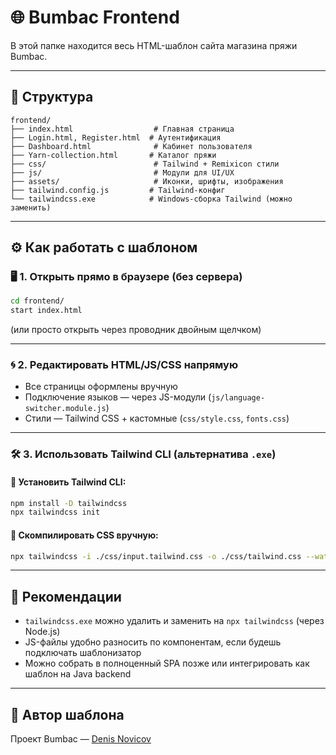 # 🌐 Bumbac Frontend

В этой папке находится весь HTML-шаблон сайта магазина пряжи Bumbac.

---

## 📁 Структура

```plaintext
frontend/
├── index.html                  # Главная страница
├── Login.html, Register.html  # Аутентификация
├── Dashboard.html              # Кабинет пользователя
├── Yarn-collection.html       # Каталог пряжи
├── css/                        # Tailwind + Remixicon стили
├── js/                         # Модули для UI/UX
├── assets/                     # Иконки, шрифты, изображения
├── tailwind.config.js         # Tailwind-конфиг
└── tailwindcss.exe            # Windows-сборка Tailwind (можно заменить)
```

---

## ⚙️ Как работать с шаблоном

### 🖥 1. Открыть прямо в браузере (без сервера)

```bash
cd frontend/
start index.html
```

(или просто открыть через проводник двойным щелчком)

---

### 🌀 2. Редактировать HTML/JS/CSS напрямую

- Все страницы оформлены вручную
- Подключение языков — через JS-модули (`js/language-switcher.module.js`)
- Стили — Tailwind CSS + кастомные (`css/style.css`, `fonts.css`)

---

### 🛠 3. Использовать Tailwind CLI (альтернатива `.exe`)

#### 🔹 Установить Tailwind CLI:

```bash
npm install -D tailwindcss
npx tailwindcss init
```

#### 🔹 Скомпилировать CSS вручную:

```bash
npx tailwindcss -i ./css/input.tailwind.css -o ./css/tailwind.css --watch
```

---

## 🔁 Рекомендации

- `tailwindcss.exe` можно удалить и заменить на `npx tailwindcss` (через Node.js)
- JS-файлы удобно разносить по компонентам, если будешь подключать шаблонизатор
- Можно собрать в полноценный SPA позже или интегрировать как шаблон на Java backend

---

## 🧶 Автор шаблона

Проект Bumbac — [Denis Novicov](https://github.com/dema28)
